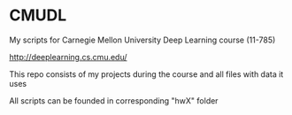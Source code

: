 # CMUDL
My scripts for Carnegie Mellon University Deep Learning course (11-785)

http://deeplearning.cs.cmu.edu/

This repo consists of my projects during the course and all files with data it uses

All scripts can be founded in corresponding "hwX" folder
